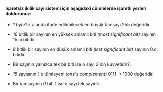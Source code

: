 #### İşaretsiz ikilik sayı sistemi için aşağıdaki cümlelerde işaretli yerleri doldurunuz:

* _1 byte_'lık alanda ifade edilebilecek en büyük tamsayı 255 değeridir.

* _16_ bitlik bir sayının en yüksek anlamlı biti _(most significant bit)_ sayının 15.ci bitidir.

* _8_ bitlik bir sayının en düşük anlamlı biti _(lest significant bit)_ sayının 0.ci bitidir.

* Bir sayının yalnızca tek bir biti ise o sayı _2_'nin  kuvvetidir?.

* _15_ sayısının _1_'e tümleyeni _(one's complement)_  0111 -> 1000 değeridir.

* Bir tamsayının _0_.biti _1_ ise o sayı tek sayidir.